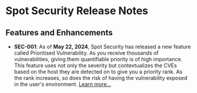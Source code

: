 # Spot Security Release Notes

## Features and Enhancements

* **SEC-001**: As of **May 22, 2024**, Spot Security has released a new feature called Prioritised Vulnerability. As you receive thousands of vulnerabilities, giving them quantifiable priority is of high importance. This feature uses not only the severity but contextualizes the CVEs based on the host they are detected on to give you a priority rank. As the rank increases, so does the risk of having the vulnerability exposed in the user's environment.
[Learn more...](spot-security/features/security-dashboard/?id=prioritised-vulnerability)
